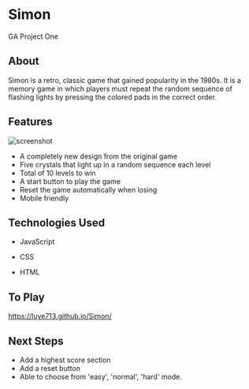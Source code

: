 # Simon
GA Project One


## About
Simon is a retro, classic game that gained popularity in the 1980s. It is a memory game in which players must repeat the random sequence of flashing lights by pressing the colored pads in the correct order.

## Features

![screenshot](https://user-images.githubusercontent.com/95502987/148490964-9363184c-0897-4c44-ba81-d0cbcc5429c6.png)

* A completely new design from the original game
* Five crystals that light up in a random sequence each level
* Total of 10 levels to win
* A start button to play the game
* Reset the game automatically when losing
* Mobile friendly

## Technologies Used
* JavaScript

* CSS

* HTML

## To Play
https://luye713.github.io/Simon/

## Next Steps
* Add a highest score section
* Add a reset button
* Able to choose from 'easy', 'normal', 'hard' mode.
